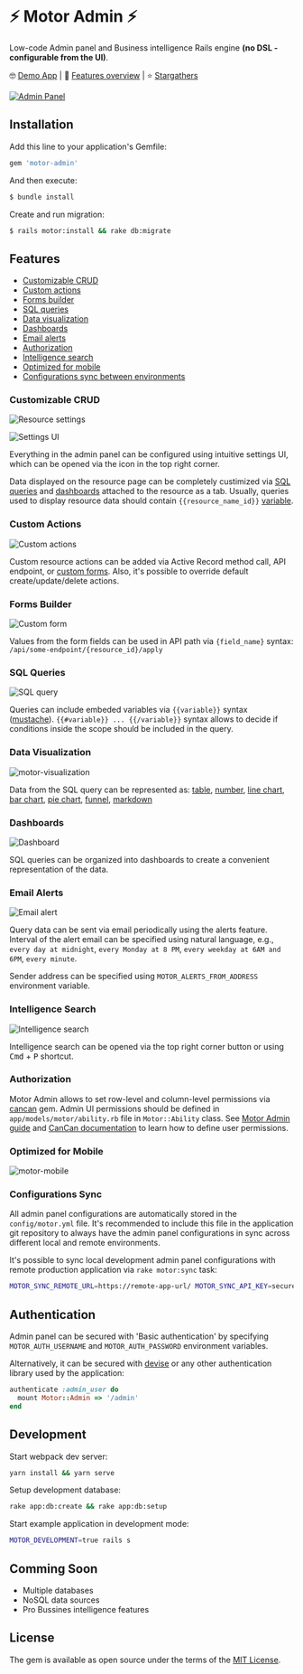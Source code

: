 # ⚡ Motor Admin ⚡

Low-code Admin panel and Business intelligence Rails engine **(no DSL - configurable from the UI)**.

🤓 [Demo App](https://motor-admin.herokuapp.com/demo) | 👀 [Features overview](https://www.youtube.com/watch?v=ngVoci8Hll4&list=PLu7llEMh0KcOkR3Uy_RJT0cXPZQKAYVsq&index=1) | ⭐ [Stargathers](https://github.com/omohokcoj/motor-admin/stargazers)

[![Admin Panel](https://user-images.githubusercontent.com/5418788/119318538-1f30e300-bc82-11eb-94a4-107c31c93b13.png)](https://motor-admin.herokuapp.com/demo)

## Installation
Add this line to your application's Gemfile:

```ruby
gem 'motor-admin'
```

And then execute:
```bash
$ bundle install
```

Create and run migration:
```bash
$ rails motor:install && rake db:migrate
```

## Features

* [Customizable CRUD](#customizable-crud)
* [Custom actions](#custom-actions)
* [Forms builder](#forms-builder)
* [SQL queries](#sql-queries)
* [Data visualization](#data-visualization)
* [Dashboards](#dashboards)
* [Email alerts](#email-alerts)
* [Authorization](#authorization)
* [Intelligence search](#intelligence-search)
* [Optimized for mobile](#optimized-for-mobile)
* [Configurations sync between environments](#configurations-sync)

### Customizable CRUD

![Resource settings](https://user-images.githubusercontent.com/5418788/119318569-2a840e80-bc82-11eb-9ba3-f3964eb6f997.png)

![Settings UI](https://user-images.githubusercontent.com/5418788/119263883-90708780-bbe9-11eb-9f9f-f76fed0b7f27.png)

Everything in the admin panel can be configured using intuitive settings UI, which can be opened via the icon in the top right corner.

Data displayed on the resource page can be completely custimized via [SQL queries](#sql-queries) and [dashboards](#dashboards) attached to the resource as a tab. Usually, queries used to display resource data should contain `{{resource_name_id}}` [variable](#sql-queries).

### Custom Actions

![Custom actions](https://user-images.githubusercontent.com/5418788/119266132-3c1dd580-bbf2-11eb-9666-09e1640eaf7b.png)

Custom resource actions can be added via Active Record method call, API endpoint, or [custom forms](#forms-builder). Also, it's possible to override default create/update/delete actions.

### Forms Builder

![Custom form](https://user-images.githubusercontent.com/5418788/119264008-1391dd80-bbea-11eb-9f14-cb405e77fb60.png)

Values from the form fields can be used in API path via `{field_name}` syntax: `/api/some-endpoint/{resource_id}/apply`

### SQL Queries

![SQL query](https://user-images.githubusercontent.com/5418788/119264127-84d19080-bbea-11eb-9903-ef465d1d2c97.png)

Queries can include embeded variables via `{{variable}}` syntax ([mustache](https://mustache.github.io)). `{{#variable}} ... {{/variable}}` syntax allows to decide if conditions inside the scope should be included in the query.

### Data Visualization

![motor-visualization](https://user-images.githubusercontent.com/5418788/119264625-a2075e80-bbec-11eb-986c-6106dd6e47ce.png)

Data from the SQL query can be represented as: [table](https://motor-admin.herokuapp.com/demo/queries/12), [number](https://motor-admin.herokuapp.com/demo/queries/6), [line chart](https://motor-admin.herokuapp.com/demo/queries/3), [bar chart](https://motor-admin.herokuapp.com/demo/queries/1), [pie chart](https://motor-admin.herokuapp.com/demo/queries/9), [funnel](https://motor-admin.herokuapp.com/demo/queries/7), [markdown](https://motor-admin.herokuapp.com/demo/queries/8)

### Dashboards

![Dashboard](https://user-images.githubusercontent.com/5418788/119264726-f579ac80-bbec-11eb-852e-8055f8aba200.png)

SQL queries can be organized into dashboards to create a convenient representation of the data.

### Email Alerts

![Email alert](https://user-images.githubusercontent.com/5418788/119265049-feb74900-bbed-11eb-8070-bcc8d6113b9b.png)

Query data can be sent via email periodically using the alerts feature. Interval of the alert email can be specified using natural language, e.g., `every day at midnight`, `every Monday at 8 PM`, `every weekday at 6AM and 6PM`, `every minute`.

Sender address can be specified using `MOTOR_ALERTS_FROM_ADDRESS` environment variable.

### Intelligence Search

![Intelligence search](https://user-images.githubusercontent.com/5418788/119266559-eea26800-bbf3-11eb-8cb3-d0538aa386a9.png)

Intelligence search can be opened via the top right corner button or using <kbd>Cmd</kbd> + <kbd>P</kbd> shortcut.

### Authorization

Motor Admin allows to set row-level and column-level permissions via [cancan](https://github.com/CanCanCommunity/cancancan) gem. Admin UI permissions should be defined in `app/models/motor/ability.rb` file in `Motor::Ability` class. See [Motor Admin guide](https://github.com/omohokcoj/motor-admin/blob/master/guides/defining_permissions.md) and [CanCan documentation](https://github.com/CanCanCommunity/cancancan/blob/develop/docs/Defining-Abilities.md) to learn how to define user permissions.

### Optimized for Mobile

![motor-mobile](https://user-images.githubusercontent.com/5418788/119269566-03392d00-bc01-11eb-9e9d-1f6a58fe0749.png)


### Configurations Sync

All admin panel configurations are automatically stored in the `config/motor.yml` file. It's recommended to include this file in the application git repository to always have the admin panel configurations in sync across different local and remote environments.

It's possible to sync local development admin panel configurations with remote production application via `rake motor:sync` task:

```bash
MOTOR_SYNC_REMOTE_URL=https://remote-app-url/ MOTOR_SYNC_API_KEY=secure-random-string rake motor:sync
```


## Authentication

Admin panel can be secured with 'Basic authentication' by specifying `MOTOR_AUTH_USERNAME` and `MOTOR_AUTH_PASSWORD` environment variables.

Alternatively, it can be secured with [devise](https://github.com/heartcombo/devise/wiki/How-To:-Define-resource-actions-that-require-authentication-using-routes.rb) or any other authentication library used by the application:

```ruby
authenticate :admin_user do
  mount Motor::Admin => '/admin'
end
```

## Development

Start webpack dev server:

```bash
yarn install && yarn serve
```

Setup development database:

```bash
rake app:db:create && rake app:db:setup
```

Start example application in development mode:

```bash
MOTOR_DEVELOPMENT=true rails s
```

## Comming Soon

* Multiple databases
* NoSQL data sources
* Pro Bussines intelligence features

## License

The gem is available as open source under the terms of the [MIT License](https://github.com/omohokcoj/motor-admin/blob/master/LICENSE).
